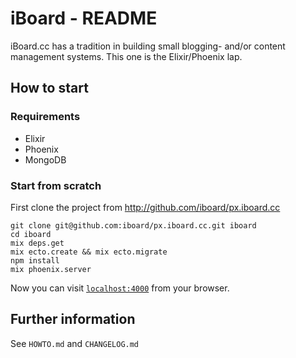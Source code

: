iBoard - README
===============

iBoard.cc has a tradition in building small blogging- and/or content management
systems. This one is the Elixir/Phoenix lap.

## How to start

### Requirements

  * Elixir
  * Phoenix
  * MongoDB

### Start from scratch

First clone the project from http://github.com/iboard/px.iboard.cc

    git clone git@github.com:iboard/px.iboard.cc.git iboard
    cd iboard
    mix deps.get
    mix ecto.create && mix ecto.migrate
    npm install
    mix phoenix.server

Now you can visit [`localhost:4000`](http://localhost:4000) from your browser.

## Further information

See `HOWTO.md` and `CHANGELOG.md` 

